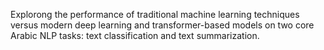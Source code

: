 Explorong the performance of traditional machine learning techniques versus modern deep learning and transformer-based models on two core Arabic NLP tasks: text classification and text summarization. 
